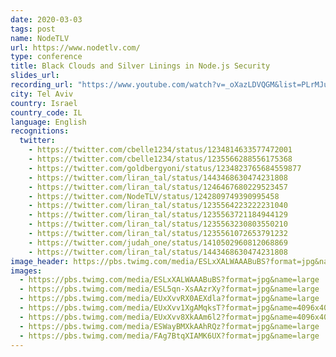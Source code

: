 ```yaml
---
date: 2020-03-03
tags: post
name: NodeTLV
url: https://www.nodetlv.com/
type: conference
title: Black Clouds and Silver Linings in Node.js Security
slides_url:
recording_url: "https://www.youtube.com/watch?v=_oXazLDVQGM&list=PLrMJuhj99E6BWVrWbdZqs4OC1GYFy46Ay&index=16&t=139s&ab_channel=NodeTLV"
city: Tel Aviv
country: Israel
country_code: IL
language: English
recognitions:
  twitter:
    - https://twitter.com/cbelle1234/status/1234814633577472001
    - https://twitter.com/cbelle1234/status/1235566288556175368
    - https://twitter.com/goldbergyoni/status/1234823765684559877
    - https://twitter.com/liran_tal/status/1443468630474231808
    - https://twitter.com/liran_tal/status/1246467680229523457
    - https://twitter.com/NodeTLV/status/1242809749390995458
    - https://twitter.com/liran_tal/status/1235564223222231040
    - https://twitter.com/liran_tal/status/1235563721184944129
    - https://twitter.com/liran_tal/status/1235563230803550210
    - https://twitter.com/liran_tal/status/1235561072653791232
    - https://twitter.com/judah_one/status/1410502960812068869
    - https://twitter.com/liran_tal/status/1443468630474231808
image_header: https://pbs.twimg.com/media/ESLxXALWAAABuBS?format=jpg&name=large
images:
  - https://pbs.twimg.com/media/ESLxXALWAAABuBS?format=jpg&name=large
  - https://pbs.twimg.com/media/ESL5qn-XsAAzrXy?format=jpg&name=large
  - https://pbs.twimg.com/media/EUxXvvRX0AEXdla?format=jpg&name=large
  - https://pbs.twimg.com/media/EUxXvv1XgAMqksT?format=jpg&name=4096x4096
  - https://pbs.twimg.com/media/EUxXvv8XkAAm6l2?format=jpg&name=4096x4096
  - https://pbs.twimg.com/media/ESWayBMXkAAhRQz?format=jpg&name=large
  - https://pbs.twimg.com/media/FAg7BtqXIAMK6UX?format=jpg&name=large
---
```

